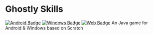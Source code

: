 # Ghostly Skills
[![Android Badge](https://i.imgur.com/7h9nggZ.png)](https://github.com/Minionguyjpro/Ghostly-Skills/releases/latest/download/Ghostly-Skills_v1.0.0.apk)
[![Windows Badge](https://i.imgur.com/SzCJCxj.png)](https://github.com/Minionguyjpro/Ghostly-Skills/releases/latest/download/Ghostly-Skills_setup.exe)
[![Web Badge](https://i.imgur.com/nKCAsvE.png)](https://minionguyjpro.github.io/Ghostly-Skills/)
An Java game for Android & Windows based on Scratch
